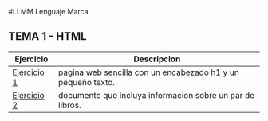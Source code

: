 #LLMM
Lenguaje Marca
## TEMA 1 - HTML
Ejercicio | Descripcion
----------|------------
[Ejercicio 1](/tema0/prueba-1.html)| pagina web sencilla con un encabezado h1 y un pequeño texto.
[Ejercicio 2](/tema0/prueba-2.xml)| documento que incluya informacion sobre un par de libros.
